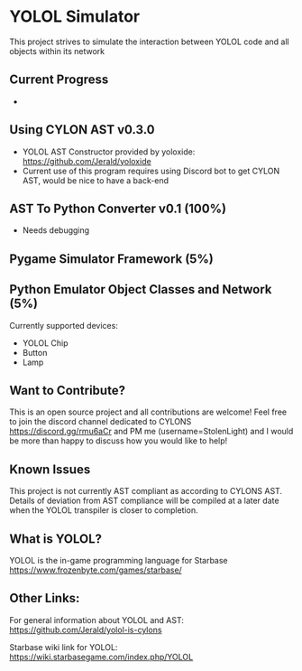 # YOLOL Simulator
This project strives to simulate the interaction between YOLOL code and all objects within its network

## Current Progress
-

## Using CYLON AST v0.3.0
- YOLOL AST Constructor provided by yoloxide: https://github.com/Jerald/yoloxide
- Current use of this program requires using Discord bot to get CYLON AST, would be nice to have a back-end
## AST To Python Converter v0.1 (100%)
- Needs debugging

## Pygame Simulator Framework (5%)

## Python Emulator Object Classes and Network (5%)
Currently supported devices:
- YOLOL Chip
- Button
- Lamp


## Want to Contribute?
This is an open source project and all contributions are welcome! Feel free to join the discord channel dedicated to CYLONS https://discord.gg/rmu6aCr and PM me (username=StolenLight) and I would be more than happy to discuss how you would like to help!

## Known Issues

This project is not currently AST compliant as according to CYLONS AST. Details of deviation from AST compliance will be compiled at a later date when the YOLOL transpiler is closer to completion.


## What is YOLOL?
YOLOL is the in-game programming language for Starbase https://www.frozenbyte.com/games/starbase/

## Other Links:
For general information about YOLOL and AST: https://github.com/Jerald/yolol-is-cylons

Starbase wiki link for YOLOL: https://wiki.starbasegame.com/index.php/YOLOL
